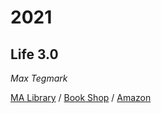 # 2021
## Life 3.0
*Max Tegmark*

[MA Library](https://library.minlib.net/search/i=9781101946596) / [Book Shop](https://bookshop.org/books/life-3-0-being-human-in-the-age-of-artificial-intelligence/9781101970317) / [Amazon](https://smile.amazon.com/Life-3-0-Being-Artificial-Intelligence/dp/1101970316)

